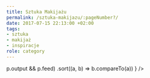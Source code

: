 ```yaml
---
title: Sztuka Makijażu
permalink: /sztuka-makijazu/:pageNumber?/
date: 2017-07-15 22:13:00 +02:00
tags:
- sztuka
- makijaż
- inspiracje
role: category
---
```


<div>
  <Feed posts={
    paramorph.categories['Sztuka Makijażu'].posts
      .filter(p => p.output && p.feed)
      .sort((a, b) => b.compareTo(a))
  } />
</div>

